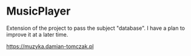 # MusicPlayer
Extension of the project to pass the subject "database".
I have a plan to improve it at a later time.

https://muzyka.damian-tomczak.pl
